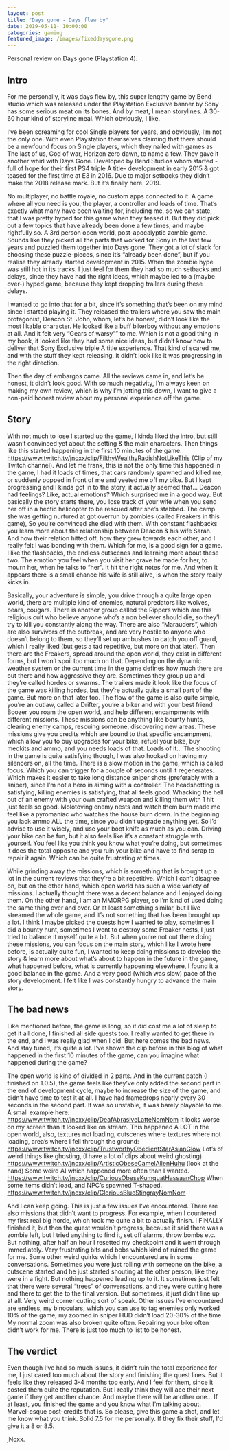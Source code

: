 ```yaml
---
layout: post
title: "Days gone - Days flew by"
date: 2019-05-11- 10:00:00
categories: gaming
featured_image: /images/fixeddaysgone.png
---
```


Personal review on Days gone (Playstation 4).

## Intro

For me personally, it was days flew by, this super lengthy game by Bend studio which was released under the Playstation Exclusive banner by Sony has some serious meat on its bones.
And by meat, I mean storylines. A 30-60 hour kind of storyline meal.
Which obviously, I like.

I’ve been screaming for cool Single players for years, and obviously, I’m not the only one. With even Playstation themselves claiming that there should be a newfound focus on Single players, which they nailed with games as The last of us, God of war, Horizon zero dawn, to name a few. They gave it another whirl with Days Gone.
Developed by Bend Studios whom started -full of hope for their first PS4 triple A title- development in early 2015 & got teased for the first time at E3 in 2016.
Due to major setbacks they didn’t make the 2018 release mark. But it’s finally here. 2019.

No multiplayer, no battle royale, no custom apps connected to it. A game where all you need is you, the player, a controller and loads of time.
That’s exactly what many have been waiting for, including me, so we can state, that I was pretty hyped for this game when they teased it.
But they did pick out a few topics that have already been done a few times, and maybe rightfully so.
A 3rd person open world, post-apocalyptic zombie game. Sounds like they picked all the parts that worked for Sony in the last few years and puzzled them together into Days gone. They got a lot of slack for choosing these puzzle-pieces, since it’s “already been done”, but if you realise they already started development in 2015. When the zombie hype was still hot in its tracks. I just feel for them they had so much setbacks and delays, since they have had the right ideas, which maybe led to a (maybe over-) hyped game, because they kept dropping trailers during these delays.

I wanted to go into that for a bit, since it’s something that’s been on my mind since I started playing it.
They released the trailers where you saw the main protagonist, Deacon St. John, whom, let’s be honest, didn’t look like the most likable character. He looked like a buff bikerboy without any emotions at all. And it felt very “Gears of warsy”” to me. Which is not a good thing in my book, it looked like they had some nice ideas, but didn’t know how to deliver that Sony Exclusive triple A title experience.
That kind of scared me, and with the stuff they kept releasing, it didn’t look like it was progressing in the right direction.

Then the day of embargos came. All the reviews came in, and let’s be honest, it didn’t look good.
With so much negativity, I’m always keen on making my own review, which is why I’m jotting this down, I want to give a non-paid honest review about my personal experience off the game.

## Story

With not much to lose I started up the game, I kinda liked the intro, but still wasn’t convinced yet about the setting & the main characters.
Then things like this started happening in the first 10 minutes of the game.
<https://www.twitch.tv/jnoxx/clip/FilthyWealthyRadishNotLikeThis>
(Clip of my Twitch channel). And let me frank, this is not the only time this happened in the game, I had it loads of times, that cars randomly spawned and killed me, or suddenly popped in front of me and yeeted me off my bike.
But I kept progressing and I kinda got in to the story, it actually seemed that… Deacon had feelings? Like, actual emotions? Which surprised me in a good way.
But basically the story starts there, you lose track of your wife when you send her off in a hectic helicopter to be rescued after she’s stabbed.
The camp she was getting nurtured at got overrun by zombies (called Freakers in this game), So you’re convinced she died with them. With constant flashbacks you learn more about the relationship between Deacon & his wife Sarah. And how their relation hitted off, how they grew towards each other, and I really felt I was bonding with them. Which for me, is a good sign for a game.
I like the flashbacks, the endless cutscenes and learning more about these two.
The emotion you feel when you visit her grave he made for her, to mourn her, when he talks to “her”. It hit the right notes for me.
And when it appears there is a small chance his wife is still alive, is when the story really kicks in.

Basically, your adventure is simple, you drive through a quite large open world, there are multiple kind of enemies, natural predators like wolves, bears, cougars. There is another group called the Rippers which are this religious cult who believe anyone who’s a non believer should die, so they’ll try to kill you constantly along the way.
There are also “Marauders”, which are also survivors of the outbreak, and are very hostile to anyone who doesn’t belong to them, so they’ll set up ambushes to catch you off guard, which I really liked (but gets a tad repetitive, but more on that later).
Then there are the Freakers, spread around the open world, they exist in different forms, but I won’t spoil too much on that. Depending on the dynamic weather system or the current time in the game defines how much there are out there and how aggressive they are.
Sometimes they group up and they’re called hordes or swarms. The trailers made it look like the focus of the game was killing hordes, but they’re actually quite a small part of the game. But more on that later too.
The flow of the game is also quite simple, you’re an outlaw, called a Drifter, you’re a biker and with your best friend Boozer you roam the open world, and help different encampments with different missions.
These missions can be anything like bounty hunts, clearing enemy camps, rescuing someone, discovering new areas. These missions give you credits which are bound to that specific encampment, which allow you to buy upgrades for your bike, refuel your bike, buy medkits and ammo, and you needs loads of that. Loads of it…
The shooting in the game is quite satisfying though, I was also hooked on having my silencers on, all the time. There is a slow motion in the game, which is called focus. Which you can trigger for a couple of seconds until it regenerates. Which makes it easier to take long distance sniper shots (preferably with a sniper), since I’m not a hero in aiming with a controller.
The headshotting is satisfying, killing enemies is satisfying, that all feels good. Whacking the hell out of an enemy with your own crafted weapon and killing them with 1 hit just feels so good.
Molotoving enemy nests and watch them burn made me feel like a pyromaniac who watches the house burn down. In the beginning you lack ammo ALL the time, since you didn’t upgrade anything yet. So I’d advise to use it wisely, and use your boot knife as much as you can.
Driving your bike can be fun, but it also feels like it’s a constant struggle with yourself. You feel like you think you know what you’re doing, but sometimes it does the total opposite and you ruin your bike and have to find scrap to repair it again. Which can be quite frustrating at times.

While grinding away the missions, which is something that is brought up a lot in the current reviews that they’re a bit repetitive. Which I can’t disagree on, but on the other hand, which open world has such a wide variety of missions. I actually thought there was a decent balance and I enjoyed doing them. On the other hand, I am an MMORPG player, so I’m kind of used doing the same thing over and over. Or at least something similar, but I live streamed the whole game, and it’s not something that has been brought up a lot. I think I maybe picked the quests how I wanted to play, sometimes I did a bounty hunt, sometimes I went to destroy some Freaker nests, I just tried to balance it myself quite a bit.
But when you’re not out there doing these missions, you can focus on the main story, which like I wrote here before, is actually quite fun, I wanted to keep doing missions to develop the story & learn more about what’s about to happen in the future in the game, what happened before, what is currently happening elsewhere, I found it a good balance in the game. And a very good (which was slow) pace of the story development. I felt like I was constantly hungry to advance the main story.


## The bad news

Like mentioned before, the game is long, so it did cost me a lot of sleep to get it all done, I finished all side quests too. I really wanted to get there in the end, and i was really glad when I did.
But here comes the bad news. And stay tuned, it’s quite a lot.
I’ve shown the clip before in this blog of what happened in the first 10 minutes of the game, can you imagine what happened during the game?

The open world is kind of divided in 2 parts. And in the current patch (I finished on 1.0.5), the game feels like they’ve only added the second part in the end of development cycle, maybe to increase the size of the game, and didn’t have time to test it at all.
I have had framedrops nearly every 30 seconds in the second part. It was so unstable, it was barely playable to me.
A small example here:
<https://www.twitch.tv/jnoxx/clip/DeafAbrasiveLatteNomNom>
It looks worse on my screen than it looked like on stream.
This happened A LOT in the open world, also, textures not loading, cutscenes where textures where not loading, area’s where I fell through the ground:
<https://www.twitch.tv/jnoxx/clip/TrustworthyObedientStarAsianGlow>
Lot’s of weird things like ghosting, (I have a lot of clips about weird ghosting).
<https://www.twitch.tv/jnoxx/clip/ArtisticObeseCamelAllenHuhu> (look at the hand)
Some weird AI which happened more often than I wanted.
<https://www.twitch.tv/jnoxx/clip/CuriousObeseKumquatHassaanChop>
When some items didn’t load, and NPC’s spawned T-shaped.
<https://www.twitch.tv/jnoxx/clip/GloriousBlueStingrayNomNom>

And I can keep going.
This is just a few issues I’ve encountered.
There are also missions that didn’t want to progress.
For example, when I countered my first real big horde, which took me quite a bit to actually finish. I FINALLY finished it, but then the quest wouldn’t progress, because it said there was a zombie left, but I tried anything to find it, set off alarms, throw bombs etc. But nothing, after half an hour I resetted my checkpoint and it went through immediately.
Very frustrating bits and bobs which kind of ruined the game for me.
Some other weird quirks which I encountered are in some conversations.
Sometimes you were just rolling with someone on the bike, a cutscene started and he just started shouting at the other person, like they were in a fight. But nothing happened leading up to it. It sometimes just felt that there were several “trees” of conversations, and they were cutting here and there to get the to the final version. But sometimes, it just didn’t line up at all. Very weird corner cutting sort of speak.
Other issues I’ve encountered are endless, my binoculars, which you can use to tag enemies only worked 10% of the game, my zoomed in sniper HUD didn’t load 20-30% of the time. My normal zoom was also broken quite often. Repairing your bike often didn’t work for me. There is just too much to list to be honest.


## The verdict

Even though I’ve had so much issues, it didn’t ruin the total experience for me, I just cared too much about the story and finishing the quest lines. But it feels like they released 3-4 months too early. And I feel for them, since it costed them quite the reputation.
But I really think they will ace their next game if they get another chance. And maybe there will be another one… If at least, you finished the game and you know what I’m talking about. Marvel-esque post-credits that is.
So please, give this game a shot, and let me know what you think.
Solid 7.5 for me personally. If they fix their stuff, I'd give it a 8 or 8.5.

jNoxx.
